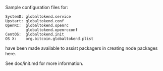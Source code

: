 Sample configuration files for:
```
SystemD: globaltokend.service
Upstart: globaltokend.conf
OpenRC:  globaltokend.openrc
         globaltokend.openrcconf
CentOS:  globaltokend.init
OS X:    org.bitcoin.globaltokend.plist
```
have been made available to assist packagers in creating node packages here.

See doc/init.md for more information.
